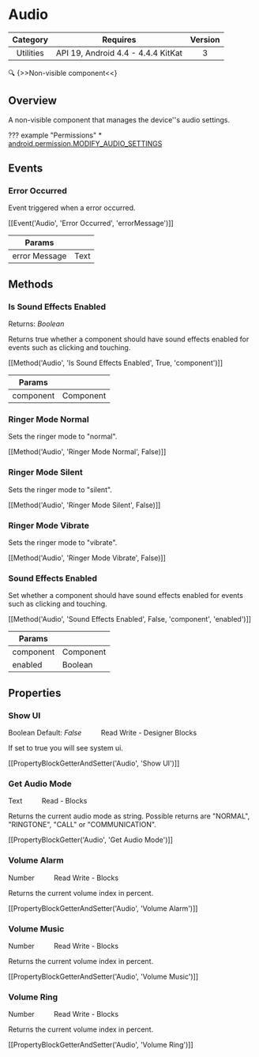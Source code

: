 # Audio

| Category | Requires | Version |
|:--------:|:-------:|:--------:|
|Utilities|API 19, Android 4.4 - 4.4.4 KitKat|3|

:mag: {>>Non-visible component<<}

## Overview

A non-visible component that manages the device''s audio settings.

??? example "Permissions"
    * [android.permission.MODIFY_AUDIO_SETTINGS](https://developer.android.com/reference/android/Manifest.permission.html#MODIFY_AUDIO_SETTINGS)


## Events

### Error Occurred

Event triggered when a error occurred.

[[Event('Audio', 'Error Occurred', 'errorMessage')]]

| Params | []() |
|--------|------|
|error Message|<span class="chip chip-text">Text</span>|


## Methods

### Is Sound Effects Enabled

<span class="chip chip-boolean">Returns: <i>Boolean</i></span> 

Returns true whether a component should have sound effects enabled for events such as clicking and touching.

[[Method('Audio', 'Is Sound Effects Enabled', True, 'component')]]

| Params | []() |
|--------|------|
|component|<span class="chip chip-component">Component</span>|


### Ringer Mode Normal

Sets the ringer mode to "normal".

[[Method('Audio', 'Ringer Mode Normal', False)]]

### Ringer Mode Silent

Sets the ringer mode to "silent".

[[Method('Audio', 'Ringer Mode Silent', False)]]

### Ringer Mode Vibrate

Sets the ringer mode to "vibrate".

[[Method('Audio', 'Ringer Mode Vibrate', False)]]

### Sound Effects Enabled

Set whether a component should have sound effects enabled for events such as clicking and touching.

[[Method('Audio', 'Sound Effects Enabled', False, 'component', 'enabled')]]

| Params | []() |
|--------|------|
|component|<span class="chip chip-component">Component</span>|
|enabled|<span class="chip chip-boolean">Boolean</span>|


## Properties

### Show UI

<span class="chip chip-boolean">Boolean</span> <span class="chip chip-boolean">Default: <i>False</i></span>&nbsp;&nbsp;&nbsp;&nbsp;&nbsp;&nbsp;&nbsp;&nbsp;&nbsp;&nbsp;<span class="chip chip-rw">Read</span> <span class="chip chip-rw">Write</span> - <span class="chip chip-bd">Designer</span> <span class="chip chip-bd">Blocks</span> 

If set to true you will see system ui.

[[PropertyBlockGetterAndSetter('Audio', 'Show UI')]]

### Get Audio Mode

<span class="chip chip-text">Text</span>&nbsp;&nbsp;&nbsp;&nbsp;&nbsp;&nbsp;&nbsp;&nbsp;&nbsp;&nbsp;<span class="chip chip-rw">Read</span> - <span class="chip chip-bd">Blocks</span> 

Returns the current audio mode as string. Possible returns are "NORMAL", "RINGTONE", "CALL" or "COMMUNICATION".

[[PropertyBlockGetter('Audio', 'Get Audio Mode')]]

### Volume Alarm

<span class="chip chip-number">Number</span>&nbsp;&nbsp;&nbsp;&nbsp;&nbsp;&nbsp;&nbsp;&nbsp;&nbsp;&nbsp;<span class="chip chip-rw">Read</span> <span class="chip chip-rw">Write</span> - <span class="chip chip-bd">Blocks</span> 

Returns the current volume index in percent.

[[PropertyBlockGetterAndSetter('Audio', 'Volume Alarm')]]

### Volume Music

<span class="chip chip-number">Number</span>&nbsp;&nbsp;&nbsp;&nbsp;&nbsp;&nbsp;&nbsp;&nbsp;&nbsp;&nbsp;<span class="chip chip-rw">Read</span> <span class="chip chip-rw">Write</span> - <span class="chip chip-bd">Blocks</span> 

Returns the current volume index in percent.

[[PropertyBlockGetterAndSetter('Audio', 'Volume Music')]]

### Volume Ring

<span class="chip chip-number">Number</span>&nbsp;&nbsp;&nbsp;&nbsp;&nbsp;&nbsp;&nbsp;&nbsp;&nbsp;&nbsp;<span class="chip chip-rw">Read</span> <span class="chip chip-rw">Write</span> - <span class="chip chip-bd">Blocks</span> 

Returns the current volume index in percent.

[[PropertyBlockGetterAndSetter('Audio', 'Volume Ring')]]